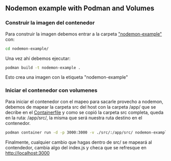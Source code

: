 ## Nodemon example with Podman and Volumes

### Construir la imagen del contenedor

Para construir la imagen debemos entrar a la carpeta ["nodemon-example"](https://github.com/DSC-ESCOM-IPN/Curso_MEVN/tree/Clase12/nodemon-example) con:

~~~bash
cd nodemon-example/
~~~

Una vez ahí debemos ejecutar:

~~~bash
podman build -t nodemon-example .
~~~

Esto crea una imagen con la etiqueta "nodemon-example"

### Iniciar el contenedor con volumenes

Para iniciar el contenedor con el mapeo para sacarle provecho a nodemon, debemos de mapear la carpeta src del host con la carpeta /app/ que se decribe en el [Containerfile](https://github.com/DSC-ESCOM-IPN/Curso_MEVN/blob/Clase12/nodemon-example/Containerfile) y como se copió la carpeta src completa, queda en la ruta: /app/src/, la misma que será nuestra ruta destino en el contenedor.

~~~bash
podman container run -d -p 3000:3000 -v ./src/:/app/src/ nodemon-example
~~~

Finalmente, cualquier cambio que hagas dentro de src/ se mapeará al contendedor, cambia algo del index.js y checa que se refresque en [http://localhost:3000](http://localhost:3000)